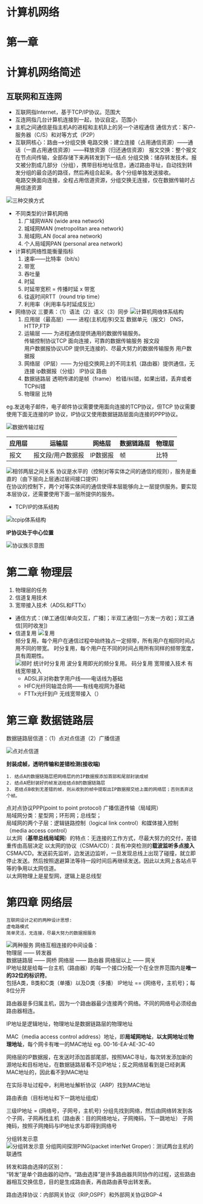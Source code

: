 # 计算机网络
# 第一章
# 计算机网络简述
## 互联网和互连网
- 互联网指Internet，基于TCP/IP协议。范围大
- 互连网指几台计算机连接到一起，协议自定。范围小
- 主机之间通信是指主机A的进程和主机B上的另一个进程通信 通信方式：客户-服务器（C/S）和对等方式（P2P）
- 互联网核心：路由——>分组交换
电路交换：建立连接（占用通信资源）——通话（一直占用通信资源）——释放资源（归还通信资源）
报文交换：整个报文在节点间传输，全部存储下来再转发到下一结点
分组交换：储存转发技术。报文被分割成几部分（分组），携带目标地址信息，通过路由寻址，自动找到转发分组的最合适的路径，然后再组合起来。各个分组单独发送接收。  
电路交换面向连接，全程占用信道资源，分组交换无连接，仅在数据传输时占用信道资源   


![三种交换方式](./pics/net/三种交换方式.png)
- 不同类型的计算机网络
    1. 广域网WAN (wide area network)
    2. 城域网MAN (metropolitan area network)
    3. 局域网LAN (local area network)
    4. 个人局域网PAN (personal area network)
- 计算机网络性能衡量指标
    1. 速率——比特率（bit/s）
    2. 带宽
    3. 吞吐量
    4. 时延
    5. 时延带宽积 = 传播时延 x 带宽
    6. 往返时间RTT（round trip time）
    7. 利用率（利用率与时延成反比）
- 网络协议
三要素：（1）语法（2）语义（3）同步
![计算机网络体系结构](./pics/net/计算机网络体系结构.png)
    1. 应用层（最高层）—— 进程(主机程序)交互 数据单元（报文） DNS，HTTP,FTP
    2. 运输层 —— 为进程通信提供通用的数据传输服务。  
    传输控制协议TCP 面向连接，可靠的数据传输服务  报文段  
    用户数据报协议UDP 提供无连接的、尽最大努力的数据传输服务  用户数据报
    1. 网络层（IP层）—— 为分组交换网上的不同主机（路由器）提供通信，无连接 ip数据报（分组） IP协议  路由
    2. 数据链路层 透明传递的是帧（frame） 检错/纠错，如果出错，丢弃或者TCP纠错
    3. 物理层 比特  
   
eg.发送电子邮件，电子邮件协议需要使用面向连接的TCP协议，但TCP 协议需要使用下面无连接的IP 协议，IP协议又使用数据链路层面向连接的PPP协议。  

![数据传输过程](./pics/net/数据传递过程.png)

| 应用层 | 运输层 | 网络层 | 数据链路层 | 物理层 | 
| ----- | ----- | ----- | ----- | ----- |
| 报文 | 报文段/用户数据报 | IP数据报 | 帧 | 比特 |

![相邻两层之间关系](./pics/net/相邻两层之间关系.png)
协议是水平的（控制对等实体之间的通信的规则），服务是垂直的（由下层向上层通过层间接口提供）   
在协议的控制下，两个对等实体间的通信使得本层能够向上一层提供服务。要实现本层协议，还需要使用下面一层所提供的服务。
- TCP/IP的体系结构  
  
![tcpip体系结构](./pics/net/TCPIP体系结构.png)  

**IP协议处于中心位置**  

![协议族示意图](./pics/net/协议族示意图.png)  

# 第二章 物理层
1. 物理层的任务
2. 信道复用技术
3. 宽带接入技术（ADSL和FTTx）
- 通信方式：(单工通信[单向交互，广播]；半双工通信[一方发一方收]；双工通信[同时收发])
- 信道复用
![复用](./pics/net/复用.png)  
频分复用，每个用户在通信过程中始终独占一定频带，所有用户在相同时间占用不同的带宽。
时分复用，每个用户在不同的时间占用所有同样的频带宽度，具有周期性。  
![频时](./pics/net/时频.png)
统计时分复用
波分复用即光的频分复用。
码分复用
宽带接入技术
有线宽带接入
    - ADSL非对称数字用户线——电话线为基础
    - HFC光纤同轴混合网——有线电视网为基础
    - FTTx光纤到户
无线宽带接入（）
# 第三章 数据链路层
数据链路层信道：（1）点对点信道（2）广播信道   

![点对点信道](./pics/net/点对点信道.png)  

**封装成帧，透明传输和差错检测(接收端)**

    1. 结点A的数据链路层把网络层的的IP数据报添加首部和尾部封装成帧 
    2. 结点A把封装好的帧发送给结点B的数据链路层
    3. 若结点B收到无差错的帧，则从收到的帧中提取出IP数据报交给上面的网络层；否则丢弃这个帧。

点对点协议PPP(point to point protocol)
广播信道传输（局域网）  
局域网分类：星型网；环形网；总线型；  
局域网的两个子层：逻辑链路控制（logical link control）和媒体接入控制（media access control）  
以太网（**基带总线局域网**）的特点：无连接的工作方式，尽最大努力的交付，差错重传由高层决定
以太网的协议（CSMA/CD）：具有冲突检测的**载波监听多点接入**CSMA/CD。发送前先监听，边发送边监听，一旦发现总线上出现了碰撞，就立即停止发送。然后按照退避算法等待一段时间后再继续发送。因此以太网上各站点平等的争用以太网信道。  
以太网物理上是星型网，逻辑上是总线型

# 第四章 网络层  

    互联网设计之初的两种设计思想:  
    虚电路模式
    简单灵活，无连接，尽最大努力的数据报服务
![两种服务](./pics/net/两种服务.png)
网络互相连接的中间设备：  
物理层 —— 转发器  
数据链路层 —— 网桥
网络层 —— 路由器
网络层以上 —— 网关  
IP地址就是给每一台主机（路由器）的每一个接口分配一个在全世界范围内是**唯一的32位的标识符**。  
包括A类，B类和C类（单播）以及D类（多播）
IP地址 == {网络号，主机号}；每8位分开  

路由器是多归属主机，因为一个路由器最少连接两个网络。不同的网络号必须经由路由器相连。   

IP地址是逻辑地址，物理地址是数据链路层的物理地址  

MAC（media access control address）地址，即**局域网地址**，**以太网地址**或**物理地址**，每个网卡有唯一的MAC地址 eg. 00-16-EA-AE-3C-40

网络层的IP数据报，在发送时添加首部尾部，按照MAC寻址，每次转发添加新的源地址和目标地址，在数据链路层看不见IP地址；反之网络层看到是已经剥离MAC地址的，因此看不到MAC地址    

在实际寻址过程中，利用地址解析协议（ARP）找到MAC地址  

路由表由（目标地址和下一跳地址组成）  

三级IP地址 = {网络号，子网号，主机号} 
分组先找到网络，然后由网络转发到各个子网，子网再找主机（路由表：目的网络地址，子网掩码，下一跳地址）
子网掩码，按照子网掩码与IP地址求与即得到网络号

分组转发示意  
![分组转发示意](./pics/net/分组转发.png)
分组网间探测PING(packet interNet Groper)：测试两台主机的联通性

转发和路由选择的区别：  
“转发”是单个路由器的动作。“路由选择”是许多路由器共同协作的过程，这些路由器相互交换信息，目的是生成路由表，再由路由表导出转发表。

路由选择协议：内部网关协议（RIP,OSPF）和外部网关协议BGP-4  
